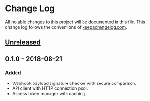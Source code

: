 # Change Log
All notable changes to this project will be documented in this file. This change log follows the conventions of [keepachangelog.com](http://keepachangelog.com/).

## [Unreleased]

## 0.1.0 - 2018-08-21
### Added
* Webhook payload signature checker with secure comparison.
* API client with HTTP connection pool.
* Access token manager with caching

[Unreleased]: https://github.com/dryewo/clj-github-app/compare/0.1.0...HEAD
